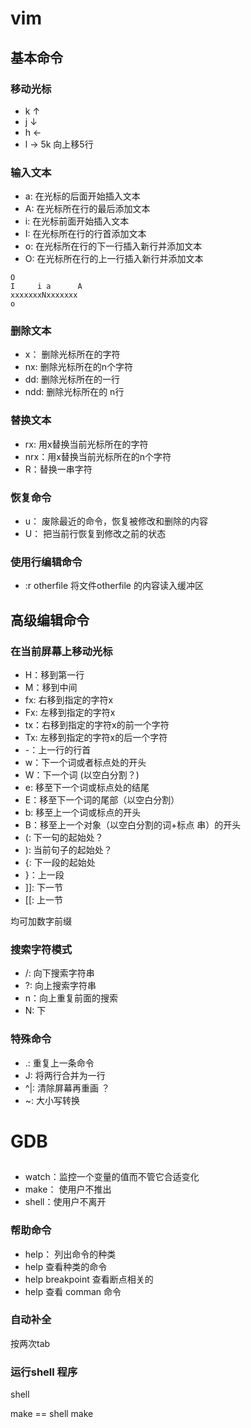 
# vim

## 基本命令
### 移动光标
* k ↑
* j ↓
* h ←
* l →
5k 向上移5行  

### 输入文本
* a:  在光标的后面开始插入文本
* A:  在光标所在行的最后添加文本
* i:  在光标前面开始插入文本
* I:  在光标所在行的行首添加文本
* o:  在光标所在行的下一行插入新行并添加文本
* O:  在光标所在行的上一行插入新行并添加文本
```
O
I     i a      A
xxxxxxxNxxxxxxx
o
```
### 删除文本
* x： 删除光标所在的字符
* nx: 删除光标所在的n个字符
* dd: 删除光标所在的一行
* ndd: 删除光标所在的 n行

### 替换文本
* rx: 用x替换当前光标所在的字符
* nrx：用x替换当前光标所在的n个字符
* R：替换一串字符

### 恢复命令
* u： 废除最近的命令，恢复被修改和删除的内容
* U： 把当前行恢复到修改之前的状态

### 使用行编辑命令
* :r otherfile  将文件otherfile 的内容读入缓冲区

## 高级编辑命令
### 在当前屏幕上移动光标
* H：移到第一行
* M：移到中间
* fx: 右移到指定的字符x
* Fx: 左移到指定的字符x
* tx：右移到指定的字符x的前一个字符
* Tx: 左移到指定的字符x的后一个字符
* -：上一行的行首
* w：下一个词或者标点处的开头
* W：下一个词 (以空白分割？)
* e: 移至下一个词或标点处的结尾
* E：移至下一个词的尾部（以空白分割）
* b: 移至上一个词或标点的开头
* B：移至上一个对象（以空白分割的词+标点 串）的开头
* (: 下一句的起始处？
* ): 当前句子的起始处？
* {: 下一段的起始处
* }：上一段
* ]]: 下一节
* [[: 上一节

均可加数字前缀  

### 搜索字符模式
* /: 向下搜索字符串
* ?: 向上搜索字符串
* n：向上重复前面的搜索
* N: 下

### 特殊命令
* .: 重复上一条命令
* J: 将两行合并为一行
* ^|: 清除屏幕再重画 ？
* ~: 大小写转换

# GDB
## 
* watch：监控一个变量的值而不管它合适变化
* make： 使用户不推出
* shell：使用户不离开

### 帮助命令
* help： 列出命令的种类
* help <class>   查看种类的命令
* help breakpoint 查看断点相关的
* help <command> 查看 comman 命令

### 自动补全
按两次tab  

### 运行shell 程序
shell <command string>  

make <make args>  == shell make <make args>  










